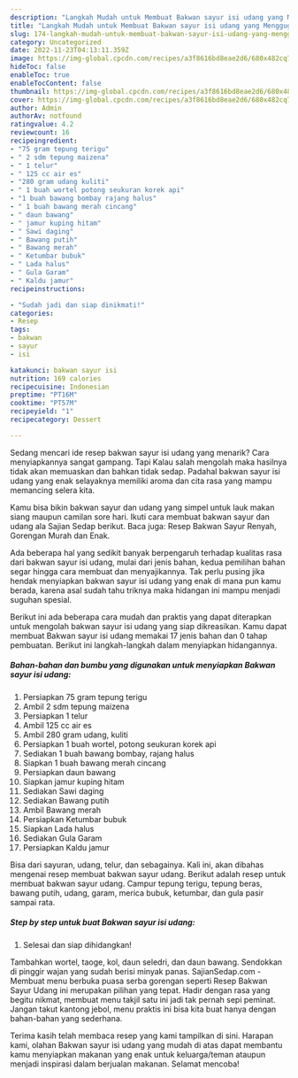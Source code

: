 ```yaml
---
description: "Langkah Mudah untuk Membuat Bakwan sayur isi udang yang Menggugah Selera, Buat Buka Puasa}"
title: "Langkah Mudah untuk Membuat Bakwan sayur isi udang yang Menggugah Selera, Buat Buka Puasa}"
slug: 174-langkah-mudah-untuk-membuat-bakwan-sayur-isi-udang-yang-menggugah-selera-buat-buka-puasa
category: Uncategorized
date: 2022-11-23T04:13:11.359Z
image: https://img-global.cpcdn.com/recipes/a3f8616bd8eae2d6/680x482cq70/bakwan-sayur-isi-udang-foto-resep-utama.jpg
hideToc: false
enableToc: true
enableTocContent: false
thumbnail: https://img-global.cpcdn.com/recipes/a3f8616bd8eae2d6/680x482cq70/bakwan-sayur-isi-udang-foto-resep-utama.jpg
cover: https://img-global.cpcdn.com/recipes/a3f8616bd8eae2d6/680x482cq70/bakwan-sayur-isi-udang-foto-resep-utama.jpg
author: Admin
authorAv: notfound
ratingvalue: 4.2
reviewcount: 16
recipeingredient:
- "75 gram tepung terigu"
- " 2 sdm tepung maizena"
- " 1 telur"
- " 125 cc air es"
- "280 gram udang kuliti"
- " 1 buah wortel potong seukuran korek api"
- "1 buah bawang bombay rajang halus"
- " 1 buah bawang merah cincang"
- " daun bawang"
- " jamur kuping hitam"
- " Sawi daging"
- " Bawang putih"
- " Bawang merah"
- " Ketumbar bubuk"
- " Lada halus"
- " Gula Garam"
- " Kaldu jamur"
recipeinstructions:

- "Sudah jadi dan siap dinikmati!"
categories:
- Resep
tags:
- bakwan
- sayur
- isi

katakunci: bakwan sayur isi 
nutrition: 169 calories
recipecuisine: Indonesian
preptime: "PT16M"
cooktime: "PT57M"
recipeyield: "1"
recipecategory: Dessert

---
```



Sedang mencari ide resep bakwan sayur isi udang yang menarik? Cara menyiapkannya sangat gampang. Tapi Kalau salah mengolah maka hasilnya tidak akan memuaskan dan bahkan tidak sedap. Padahal bakwan sayur isi udang yang enak selayaknya memiliki aroma dan cita rasa yang mampu memancing selera kita.


Kamu bisa bikin bakwan sayur dan udang yang simpel untuk lauk makan siang maupun camilan sore hari. Ikuti cara membuat bakwan sayur dan udang ala Sajian Sedap berikut. Baca juga: Resep Bakwan Sayur Renyah, Gorengan Murah dan Enak.

Ada beberapa hal yang sedikit banyak berpengaruh terhadap kualitas rasa dari bakwan sayur isi udang, mulai dari jenis bahan, kedua pemilihan bahan segar hingga cara membuat dan menyajikannya. Tak perlu pusing jika hendak menyiapkan bakwan sayur isi udang yang enak di mana pun kamu berada, karena asal sudah tahu triknya maka hidangan ini mampu menjadi suguhan spesial.


Berikut ini ada beberapa cara mudah dan praktis yang dapat diterapkan untuk mengolah bakwan sayur isi udang yang siap dikreasikan. Kamu dapat membuat Bakwan sayur isi udang memakai 17 jenis bahan dan 0 tahap pembuatan. Berikut ini langkah-langkah dalam menyiapkan hidangannya.

<!--inarticleads1-->

##### Bahan-bahan dan bumbu yang digunakan untuk menyiapkan Bakwan sayur isi udang:

1. Persiapkan 75 gram tepung terigu
1. Ambil  2 sdm tepung maizena
1. Persiapkan  1 telur
1. Ambil  125 cc air es
1. Ambil 280 gram udang, kuliti
1. Persiapkan  1 buah wortel, potong seukuran korek api
1. Sediakan 1 buah bawang bombay, rajang halus
1. Siapkan  1 buah bawang merah cincang
1. Persiapkan  daun bawang
1. Siapkan  jamur kuping hitam
1. Sediakan  Sawi daging
1. Sediakan  Bawang putih
1. Ambil  Bawang merah
1. Persiapkan  Ketumbar bubuk
1. Siapkan  Lada halus
1. Sediakan  Gula Garam
1. Persiapkan  Kaldu jamur


Bisa dari sayuran, udang, telur, dan sebagainya. Kali ini, akan dibahas mengenai resep membuat bakwan sayur udang. Berikut adalah resep untuk membuat bakwan sayur udang. Campur tepung terigu, tepung beras, bawang putih, udang, garam, merica bubuk, ketumbar, dan gula pasir sampai rata. 

<!--inarticleads2-->

##### Step by step untuk buat Bakwan sayur isi udang:


1. Selesai dan siap dihidangkan!

Tambahkan wortel, taoge, kol, daun seledri, dan daun bawang. Sendokkan di pinggir wajan yang sudah berisi minyak panas. SajianSedap.com - Membuat menu berbuka puasa serba gorengan seperti Resep Bakwan Sayur Udang ini merupakan pilihan yang tepat. Hadir dengan rasa yang begitu nikmat, membuat menu takjil satu ini jadi tak pernah sepi peminat. Jangan takut kantong jebol, menu praktis ini bisa kita buat hanya dengan bahan-bahan yang sederhana. 

Terima kasih telah membaca resep yang kami tampilkan di sini. Harapan kami, olahan Bakwan sayur isi udang yang mudah di atas dapat membantu kamu menyiapkan makanan yang enak untuk keluarga/teman ataupun menjadi inspirasi dalam berjualan makanan. Selamat mencoba!
